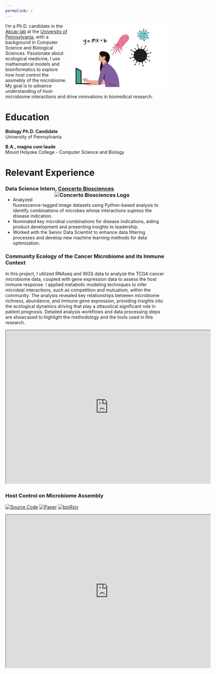 ```yaml
---
permalink: /
---
```


<p>
 <img src="https://github.com/EemanAbbasi/eeman.abbasi.github.io/raw/master/images/microbial_ecology.png" width="300" style="float: right; margin-left: 10px; margin-bottom: 10px;" />

  I’m a Ph.D. candidate in the <a href="https://akcay.theoretical.bio" target="_blank">Akcay lab</a> at the <a href="https://www.bio.upenn.edu/people/graduate-students">University of Pennsylvania</a>, with a background in Computer Science and Biological Sciences. Passionate about ecological medicine, I use mathematical models and bioinformatics to explore how host control the assmebly of the microbiome. My goal is to advance understanding of host-microbiome interactions and drive innovations in biomedical research. 
</p>

# Education

**Biology Ph.D. Candidate**  
University of Pennsylvania  

**B.A., magna cum laude**  
Mount Holyoke College - Computer Science and Biology

# Relevant Experience     

### Data Science Intern, [Concerto Biosciences](https://www.concertobio.com) <img src="https://github.com/user-attachments/assets/95984bcf-987a-44a0-88aa-693f2a240aed" alt="Concerto Biosciences Logo" width="350" style="float: right; margin-left: 10px; margin-bottom: 10px;" id="concerto-thumbnail" />

- Analyzed fluorescence-tagged image datasets using Python-based analysis to identify combinations of microbes whose interactions supress the disease indication. 
- Nominated key microbial combinations for disease indications, aiding product development and presenting insights to leadership.
- Worked with the Senior Data Scientist to enhance data filtering processes and develop new machine learning methods for data optimization.


### Community Ecology of the Cancer Microbiome and its Immune Context

In this project, I utilized RNAseq and WGS data to analyze the TCGA cancer microbiome data, coupled with gene expression data to assess the host immune response. I applied metabolic modeling techniques to infer microbial interactions, such as competition and mutualism, within the community. The analysis revealed key relationships between microbiome richness, abundance, and immune gene expression, providing insights into the ecological dynamics driving that play a sttaustical significant role in patient prognosis. Detailed analysis workflows and data processing steps are showcased to highlight the methodology and the tools used in this research.

<iframe src="https://docs.google.com/presentation/d/1yIWIkorXi7ipEFwIJdL2voSfnqBmCbevsTaI9RaPaQ0/embed?start=true&loop=true&delayms=3000" width="640" height="480" allow="autoplay"></iframe>


### Host Control on Microbiome Assembly
[![Source Code](https://img.shields.io/badge/Source_Code-View-brightgreen)](https://github.com/erolakcay/MicrobiomeCommunityAssembly)  [![Paper](https://img.shields.io/badge/Paper-Read-blue)](https://www.sciencedirect.com/science/article/abs/pii/S0040580924000662) 
[![bioRxiv](https://img.shields.io/badge/bioRxiv-Read-yellow)](https://www.biorxiv.org/content/10.1101/2022.03.03.482885v1)


<iframe src="https://docs.google.com/presentation/d/1Wij2YzWqCgd7qHOh4_ub3CPtB3YJ9twrwlKFuQEw0Tk/embed?start=true&loop=true&delayms=3000" width="640" height="480" allow="autoplay"></iframe>

